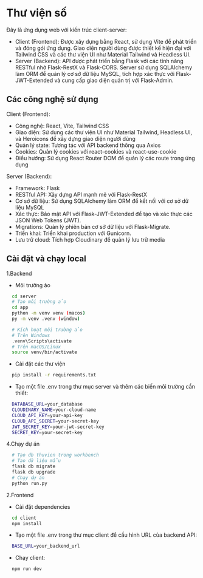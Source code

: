 # Thư viện số

Đây là ứng dụng web với kiến trúc client-server:
- Client (Frontend): Được xây dựng bằng React, sử dụng Vite để phát triển và đóng gói ứng dụng. Giao diện người dùng được thiết kế hiện đại với Tailwind CSS và các thư viện UI như Material Tailwind và Headless UI.
- Server (Backend): API được phát triển bằng Flask với các tính năng RESTful nhờ Flask-RestX và Flask-CORS. Server sử dụng SQLAlchemy làm ORM để quản lý cơ sở dữ liệu MySQL, tích hợp xác thực với Flask-JWT-Extended và cung cấp giao diện quản trị với Flask-Admin.
## Các công nghệ sử dụng

Client (Frontend):
- Công nghệ: React, Vite, Tailwind CSS
- Giao diện: Sử dụng các thư viện UI như Material Tailwind, Headless UI, và Heroicons để xây dựng giao diện người dùng
- Quản lý state: Tương tác với API backend thông qua Axios
- Cookies: Quản lý cookies với react-cookies và react-use-cookie
- Điều hướng: Sử dụng React Router DOM để quản lý các route trong ứng dụng

Server (Backend):
- Framework: Flask
- RESTful API: Xây dựng API mạnh mẽ với Flask-RestX
- Cơ sở dữ liệu: Sử dụng SQLAlchemy làm ORM để kết nối với cơ sở dữ liệu MySQL
- Xác thực: Bảo mật API với Flask-JWT-Extended để tạo và xác thực các JSON Web Tokens (JWT).
- Migrations: Quản lý phiên bản cơ sở dữ liệu với Flask-Migrate.
- Triển khai: Triển khai production với Gunicorn.
- Lưu trữ cloud: Tích hợp Cloudinary để quản lý lưu trữ media


## Cài đặt và chạy local
1.Backend
- Môi trường ảo

```bash
  cd server
  # Tạo môi trường ảo
  cd app
  python -m venv venv (macos)
  py -m venv .venv (window)

  # Kích hoạt môi trường ảo
  # Trên Windows
  .venv\Scripts\activate
  # Trên macOS/Linux
  source venv/bin/activate
```

- Cài đặt các thư viện
```bash
  pip install -r requirements.txt
```

- Tạo một file .env trong thư mục server và thêm các biến môi trường cần thiết:

```bash
  DATABASE_URL=your_database
  CLOUDINARY_NAME=your-cloud-name
  CLOUD_API_KEY=your-api-key
  CLOUD_API_SECRET=your-secret-key
  JWT_SECRET_KEY=your-jwt-secret-key
  SECRET_KEY=your-secret-key
```

4.Chạy dự án
```bash
  # Tạo db thuvien trong workbench
  # Tạo dữ liệu mẫu
  flask db migrate
  flask db upgrade
  # Chạy dự án
  python run.py
```

2.Frontend
- Cài đặt dependencies
```bash
  cd client
  npm install
```

- Tạo một file .env trong thư mục client để cấu hình URL của backend API:

```bash
  BASE_URL=your_backend_url
```

- Chạy client:

```bash
  npm run dev
```
    
